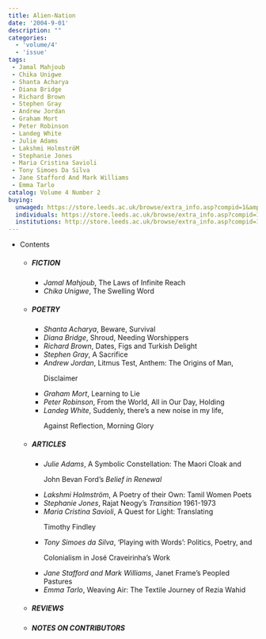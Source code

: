 ```yaml
---
title: Alien-Nation
date: '2004-9-01'
description: ""
categories:
  - 'volume/4'
  - 'issue'
tags:
 - Jamal Mahjoub
 - Chika Unigwe
 - Shanta Acharya
 - Diana Bridge
 - Richard Brown
 - Stephen Gray
 - Andrew Jordan
 - Graham Mort
 - Peter Robinson
 - Landeg White
 - Julie Adams
 - Lakshmi HolmströM
 - Stephanie Jones
 - Maria Cristina Savioli
 - Tony Simoes Da Silva
 - Jane Stafford And Mark Williams
 - Emma Tarlo
catalog: Volume 4 Number 2
buying:
  unwaged: https://store.leeds.ac.uk/browse/extra_info.asp?compid=1&amp;catid=265&amp;modid=1&amp;prodid=1786&amp;deptid=26
  individuals: https://store.leeds.ac.uk/browse/extra_info.asp?compid=1&amp;catid=264&amp;modid=1&amp;prodid=1828&amp;deptid=26
  institutions: http://store.leeds.ac.uk/browse/extra_info.asp?compid=1&amp;catid=263&amp;modid=1&amp;prodid=1808&amp;deptid=26
---
```


<ul id="issue_contents">
<li>Contents
				<ul><li><h5>FICTION</h5><ul><li><em>Jamal Mahjoub</em>, The Laws of Infinite Reach</li><li><em>Chika Unigwe</em>, The Swelling Word</li></ul></li><li><h5>POETRY</h5><ul><li><em>Shanta Acharya</em>, Beware,  Survival</li><li><em>Diana Bridge</em>, Shroud,  Needing Worshippers</li><li><em>Richard Brown</em>, Dates, Figs and Turkish Delight</li><li><em>Stephen Gray</em>, A 	Sacrifice</li><li><em>Andrew Jordan</em>, Litmus Test,  Anthem: The Origins of Man,
							<p>Disclaimer</p></li><li><em>Graham Mort</em>, Learning to Lie</li><li><em>Peter Robinson</em>, From the World,  All in Our Day,  Holding</li><li><em>Landeg White</em>, Suddenly, there’s a new noise in my life,
							<p>Against Reflection,  Morning Glory</p></li></ul></li><li><h5>ARTICLES</h5><ul><li><em>Julie Adams</em>, A Symbolic Constellation: The Maori Cloak and 
							<p>John Bevan Ford’s <i>Belief in Renewal</i></p></li><li><em>Lakshmi Holmström</em>, A Poetry of their Own: Tamil Women Poets</li><li><em>Stephanie Jones</em>, Rajat Neogy’s <i>Transition</i> 1961-1973</li><li><em>Maria Cristina Savioli</em>, A Quest for Light: Translating 
							<p>Timothy Findley</p></li><li><em>Tony Simoes da Silva</em>, ‘Playing with Words’: Politics, Poetry, and 
							<p>Colonialism in José Craveirinha’s Work</p></li><li><em>Jane Stafford and Mark Williams</em>, Janet Frame’s Peopled Pastures</li><li><em>Emma Tarlo</em>, Weaving Air: The Textile Journey of Rezia Wahid</li></ul></li><li><h5>REVIEWS</h5><ul></ul></li><li><h5>NOTES ON CONTRIBUTORS</h5><ul></ul></li>				
				</ul></li>
</ul>
